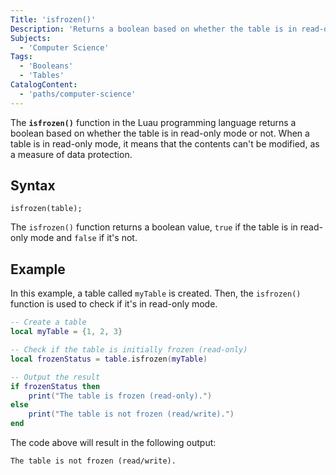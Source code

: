 ```yaml
---
Title: 'isfrozen()'
Description: 'Returns a boolean based on whether the table is in read-only mode or not.'
Subjects:
  - 'Computer Science'
Tags:
  - 'Booleans'
  - 'Tables'
CatalogContent:
  - 'paths/computer-science'
---
```


The **`isfrozen()`** function in the Luau programming language returns a boolean based on whether the table is in read-only mode or not. When a table is in read-only mode, it means that the contents can't be modified, as a measure of data protection.

## Syntax

```pseudo
isfrozen(table);
```

The `isfrozen()` function returns a boolean value, `true` if the table is in read-only mode and `false` if it's not.

## Example

In this example, a table called `myTable` is created. Then, the `isfrozen()` function is used to check if it's in read-only mode.

```lua
-- Create a table
local myTable = {1, 2, 3}

-- Check if the table is initially frozen (read-only)
local frozenStatus = table.isfrozen(myTable)

-- Output the result
if frozenStatus then
    print("The table is frozen (read-only).")
else
    print("The table is not frozen (read/write).")
end
```

The code above will result in the following output:

```shell
The table is not frozen (read/write).
```
